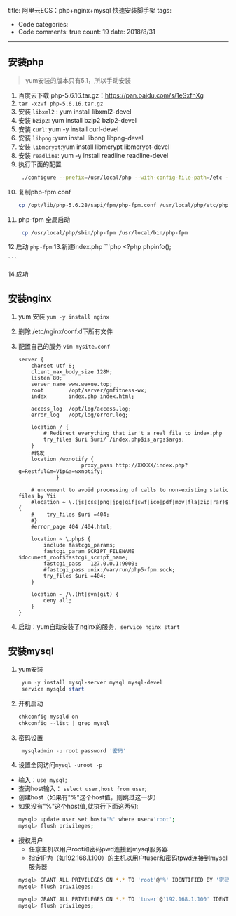 
title: 阿里云ECS：php+nginx+mysql 快速安装脚手架
tags: 
  - Code
categories: 
  - Code
comments: true
count: 19
date: 2018/8/31
---
  ## 安装php
> yum安装的版本只有5.1，所以手动安装

1. 百度云下载 php-5.6.16.tar.gz：https://pan.baidu.com/s/1eSxfhXg
2. `tar -xzvf php-5.6.16.tar.gz`
3. 安装 `libxml2` : yum install libxml2-devel
4. 安装 `bzip2`: yum install bzip2 bzip2-devel
5. 安装  `curl`: yum -y install curl-devel
6. 安装 `libpng` :yum install libpng libpng-devel
7. 安装 `libmcrypt`:yum install libmcrypt libmcrypt-devel
8. 安装 `readline`: yum -y install readline readline-devel
9. 执行下面的配置
    ```bash
     ./configure --prefix=/usr/local/php --with-config-file-path=/etc --enable-inline-optimization --disable-debug --disable-rpath --enable-shared --enable-opcache --enable-fpm --with-fpm-user=www --with-fpm-group=www --with-mysql=mysqlnd --with-mysqli=mysqlnd --with-pdo-mysql=mysqlnd --with-gettext --enable-mbstring --with-iconv --with-mcrypt --with-mhash --with-openssl --enable-bcmath --enable-soap --enable-pcntl --enable-shmop --enable-sysvmsg --enable-sysvsem --enable-sysvshm --enable-sockets --with-curl --with-zlib --enable-zip --with-bz2 --with-readline --without-sqlite3 --without-pdo-sqlite --with-pear --with-gd
    ```
10. 复制php-fpm.conf
    ```bash
    cp /opt/lib/php-5.6.28/sapi/fpm/php-fpm.conf /usr/local/php/etc/php-fpm.conf
    ```
11. php-fpm 全局启动
    ```bash
     cp /usr/local/php/sbin/php-fpm /usr/local/bin/php-fpm
    ```
12.启动 `php-fpm`
13.新建index.php
    ```php
    <?php
    phpinfo();
    
    ```
14.成功


## 安装nginx
1. yum 安装 `yum -y install nginx`
2. 删除 /etc/nginx/conf.d下所有文件
3. 配置自己的服务 `vim mysite.conf`

    ```roboconf
    server {
        charset utf-8;
        client_max_body_size 128M;
        listen 80; 
        server_name www.wexue.top;
        root        /opt/server/gmfitness-wx;
        index       index.php index.html;
        
        access_log  /opt/log/access.log;
        error_log   /opt/log/error.log;
    
        location / {
            # Redirect everything that isn't a real file to index.php
            try_files $uri $uri/ /index.php$is_args$args;
        }
        #转发
        location /wxnotify {
                        proxy_pass http://XXXXX/index.php?g=Restful&m=Vip&a=wxnotify;
                }
    
        # uncomment to avoid processing of calls to non-existing static files by Yii
        #location ~ \.(js|css|png|jpg|gif|swf|ico|pdf|mov|fla|zip|rar)$ {
        #    try_files $uri =404;
        #}
        #error_page 404 /404.html;
    
        location ~ \.php$ {
            include fastcgi_params;
            fastcgi_param SCRIPT_FILENAME $document_root$fastcgi_script_name;
            fastcgi_pass   127.0.0.1:9000;
            #fastcgi_pass unix:/var/run/php5-fpm.sock;
            try_files $uri =404;
        }
    
        location ~ /\.(ht|svn|git) {
            deny all;
        }
    }
    ```
4. 启动：yum自动安装了nginx的服务，`service nginx start` 

## 安装mysql
 1. yum安装
    ```powershell
     yum -y install mysql-server mysql mysql-devel
     service mysqld start
    ```
2. 开机启动
    ```powershell
    chkconfig mysqld on
    chkconfig --list | grep mysql
    ```
3. 密码设置
    ```powershell
     mysqladmin -u root password '密码'
    ```
4. 设置全网访问`mysql -uroot -p`
- 输入：`use mysql`;
- 查询host输入： `select user,host from user`;
- 创建host（如果有"%"这个host值，则跳过这一步）
- 如果没有"%"这个host值,就执行下面这两句:
    ```bash
    mysql> update user set host='%' where user='root';
    mysql> flush privileges;
    ```
- 授权用户
	- 任意主机以用户root和密码pwd连接到mysql服务器
	- 指定IP为（如192.168.1.100）的主机以用户tuser和密码tpwd连接到mysql服务器
    ```bash
    mysql> GRANT ALL PRIVILEGES ON *.* TO 'root'@'%' IDENTIFIED BY '密码' WITH GRANT OPTION;
    mysql> flush privileges;
    
    mysql> GRANT ALL PRIVILEGES ON *.* TO 'tuser'@'192.168.1.100' IDENTIFIED BY '密码' WITH GRANT OPTION; 
    mysql> flush privileges;
    ```

